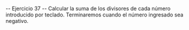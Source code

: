 -- Ejercicio 37 --
Calcular la suma de los divisores de cada número
introducido por teclado. Terminaremos cuando el número
ingresado sea negativo.